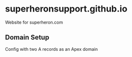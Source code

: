# superheronsupport.github.io

Website for superheron.com

## Domain Setup
Config with two A records as an Apex domain